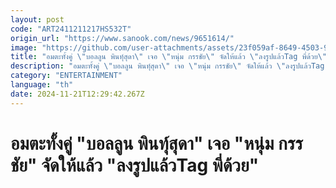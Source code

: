 ```yaml
---
layout: post
code: "ART2411211217HS532T"
origin_url: "https://www.sanook.com/news/9651614/"
image: "https://github.com/user-attachments/assets/23f059af-8649-4503-9efc-af8bdbf27c10"
title: "อมตะทั้งคู่ \"บอลลูน พินทุ์สุดา\" เจอ \"หนุ่ม กรรชัย\" จัดให้แล้ว \"ลงรูปแล้วTag พี่ด้วย\""
description: "อมตะทั้งคู่ \"บอลลูน พินทุ์สุดา\" เจอ \"หนุ่ม กรรชัย\" จัดให้แล้ว \"ลงรูปแล้วTag พี่ด้วย\" พร้อมเล่าความน่ารัก"
category: "ENTERTAINMENT"
language: "th"
date: 2024-11-21T12:29:42.267Z
---
```


# อมตะทั้งคู่ "บอลลูน พินทุ์สุดา" เจอ "หนุ่ม กรรชัย" จัดให้แล้ว "ลงรูปแล้วTag พี่ด้วย"